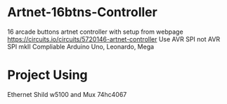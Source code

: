 # Artnet-16btns-Controller
16 arcade buttons artnet controller with setup from webpage
https://circuits.io/circuits/5720146-artnet-controller
Use AVR SPI not AVR SPI mkII
Compliable Arduino Uno, Leonardo, Mega
# Project Using
Ethernet Shild w5100
and Mux 74hc4067
